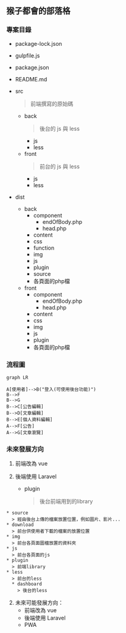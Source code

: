 ## 猴子都會的部落格

### 專案目錄
* package-lock.json

* gulpfile.js

* package.json

* README.md

* src
  > 前端撰寫的原始碼
  * back
    > 後台的 js 與 less
    * js
    * less
  * front
    > 前台的 js 與 less
    * js
    * less
    
* dist <!-- 此為整個網站的根目錄 -->  
  * back
    * component <!-- 多個頁面會用到的共同元件 (例如<header>) -->
      * endOfBody.php <!-- (前台各頁面 <body> 最下方共用的 html) -->
      * head.php      <!-- (前台各頁面中 <head> 共用的 html) -->
    * content <!-- 各頁面的內容 -->
    * css
    * function <!-- 後端的function (例如連結資料庫) -->
    * img
    * js
    * plugin <!-- 前端套件 -->
    * source <!-- 從後台上傳的檔案 -->
    * 各頁面的php檔 <!-- 此檔案僅為容器，不含該頁面body中的內容 -->
  * front
    * component <!-- 多個頁面會用到的共同元件 (例如<header>) -->
      * endOfBody.php <!-- (前台各頁面 <body> 最下方共用的 html) -->
      * head.php      <!-- (前台各頁面中 <head> 共用的 html) -->
    * content <!-- 各頁面的內容 -->
    * css
    * img
    * js
    * plugin <!-- 前端套件 -->
    * 各頁面的php檔 <!-- 此檔案僅為容器，不含該頁面body中的內容 -->

### 流程圖

  ```mermaid
  graph LR

  A[使用者]-->B("登入(可使用後台功能)")
  B-->F
  B-->G
  B-->C[公告編輯]
  B-->D[文章編輯]
  B-->E[個人資料編輯]
  A-->F[公告]
  A-->G[文章瀏覽]

  ```
### 未來發展方向

  1. 前端改為 vue
  2. 後端使用 Laravel

        * plugin

          > 後台前端用到的library

    * source             
      > 經由後台上傳的檔案放置位置，例如圖片、影片...             
    * download         
      > 前台供使用者下載的檔案的放置位置         
    * img         
      > 前台各頁面圖檔放置的資料夾          
    * js          
      > 前台各頁面的js          
    * plugin           
      > 前端library          
    * less      
      > 前台的less
      * dashboard
        > 後台的less
        
  2. 未來可能發展方向：
      * 前端改為 vue
      * 後端使用 Laravel
      * PWA